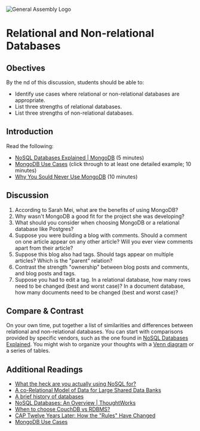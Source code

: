 ![General Assembly Logo](http://i.imgur.com/ke8USTq.png)

Relational and Non-relational Databases
=======================================

Obectives
---------

By the nd of this discussion, students should be able to:

- Identify use cases where relational or non-relational databases are appropriate.
- List three strengths of relational databases.
- List three strengths of non-relational databases.

Introduction
------------

Read the following:
- [NoSQL Databases Explained | MongoDB](https://www.mongodb.com/nosql-explained) (5 minutes)
- [MongoDB Use Cases](http://docs.mongodb.org/ecosystem/use-cases/) (click through to at least one detailed example; 10 minutes)
- [Why You Sould Never Use MongoDB](http://www.sarahmei.com/blog/2013/11/11/why-you-should-never-use-mongodb/) (10 minutes)

Discussion
----------

1. According to Sarah Mei, what are the benefits of using MongoDB?
1. Why wasn't MongoDB a good fit for the project she was developing?
1. What should you consider when choosing MongoDB or a relational database like Postgres?
1. Suppose you were building a blog with comments. Should a comment on one article appear on any other article? Will you ever view comments apart from their article?
1. Suppose this blog also had tags. Should tags appear on multiple articles? Which is the "parent" relation?
1. Contrast the strength "ownership" between blog posts and comments, and blog posts and tags.
1. Suppose you had to edit a tag. In a relational database, how many rows need to be changed (best and worst case)? In a document database, how many documents need to be changed (best and worst case)?

Compare & Contrast
------------------

On your own time, put together a list of similarities and differences between relational and non-relational databases. You can start with comparisons provided by specific vendors, such as the one found in [NoSQL Databases Explained](https://www.mongodb.com/nosql-explained). You might wish to organize your thoughts with a [Venn diagram](https://en.wikipedia.org/wiki/Venn_diagram) or a series of tables.

Additional Readings
-------------------

- [What the heck are you actually using NoSQL for?](http://highscalability.com/blog/2010/12/6/what-the-heck-are-you-actually-using-nosql-for.html)
- [A co-Relational Model of Data for Large Shared Data Banks](http://queue.acm.org/detail.cfm?id=1961297&repost)
- [A brief history of databases](http://avant.org/media/history-of-databases)
- [NoSQL Databases: An Overview | ThoughtWorks](http://www.thoughtworks.com/insights/blog/nosql-databases-overview)
- [When to choose CouchDB vs RDBMS?](http://stackoverflow.com/a/2731207/402618)
- [CAP Twelve Years Later: How the "Rules" Have Changed](http://www.infoq.com/articles/cap-twelve-years-later-how-the-rules-have-changed)
- [MongoDB Use Cases](http://docs.mongodb.org/ecosystem/use-cases/)
